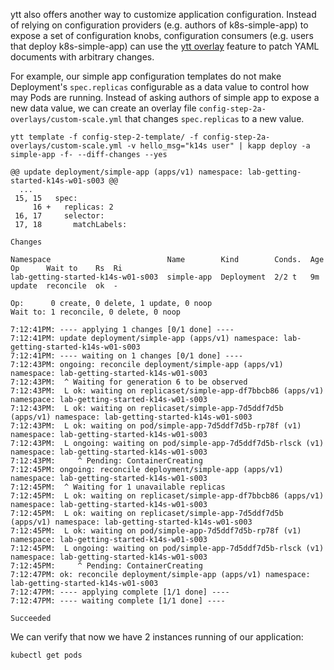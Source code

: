 ytt also offers another way to customize application configuration. Instead of relying on configuration providers (e.g. authors of k8s-simple-app) to expose a set of configuration knobs, configuration consumers (e.g. users that deploy k8s-simple-app) can use the [ytt overlay](https://github.com/k14s/ytt/blob/master/docs/lang-ref-ytt-overlay.md) feature to patch YAML documents with arbitrary changes.

For example, our simple app configuration templates do not make Deployment's `spec.replicas` configurable as a data value to control how may Pods are running. Instead of asking authors of simple app to expose a new data value, we can create an overlay file `config-step-2a-overlays/custom-scale.yml` that changes `spec.replicas` to a new value.

```execute-1
ytt template -f config-step-2-template/ -f config-step-2a-overlays/custom-scale.yml -v hello_msg="k14s user" | kapp deploy -a simple-app -f- --diff-changes --yes
```

```
@@ update deployment/simple-app (apps/v1) namespace: lab-getting-started-k14s-w01-s003 @@
  ...
 15, 15   spec:
     16 +   replicas: 2
 16, 17     selector:
 17, 18       matchLabels:

Changes

Namespace                          Name        Kind        Conds.  Age  Op      Wait to    Rs  Ri
lab-getting-started-k14s-w01-s003  simple-app  Deployment  2/2 t   9m   update  reconcile  ok  -

Op:      0 create, 0 delete, 1 update, 0 noop
Wait to: 1 reconcile, 0 delete, 0 noop

7:12:41PM: ---- applying 1 changes [0/1 done] ----
7:12:41PM: update deployment/simple-app (apps/v1) namespace: lab-getting-started-k14s-w01-s003
7:12:41PM: ---- waiting on 1 changes [0/1 done] ----
7:12:43PM: ongoing: reconcile deployment/simple-app (apps/v1) namespace: lab-getting-started-k14s-w01-s003
7:12:43PM:  ^ Waiting for generation 6 to be observed
7:12:43PM:  L ok: waiting on replicaset/simple-app-df7bbcb86 (apps/v1) namespace: lab-getting-started-k14s-w01-s003
7:12:43PM:  L ok: waiting on replicaset/simple-app-7d5ddf7d5b (apps/v1) namespace: lab-getting-started-k14s-w01-s003
7:12:43PM:  L ok: waiting on pod/simple-app-7d5ddf7d5b-rp78f (v1) namespace: lab-getting-started-k14s-w01-s003
7:12:43PM:  L ongoing: waiting on pod/simple-app-7d5ddf7d5b-rlsck (v1) namespace: lab-getting-started-k14s-w01-s003
7:12:43PM:     ^ Pending: ContainerCreating
7:12:45PM: ongoing: reconcile deployment/simple-app (apps/v1) namespace: lab-getting-started-k14s-w01-s003
7:12:45PM:  ^ Waiting for 1 unavailable replicas
7:12:45PM:  L ok: waiting on replicaset/simple-app-df7bbcb86 (apps/v1) namespace: lab-getting-started-k14s-w01-s003
7:12:45PM:  L ok: waiting on replicaset/simple-app-7d5ddf7d5b (apps/v1) namespace: lab-getting-started-k14s-w01-s003
7:12:45PM:  L ok: waiting on pod/simple-app-7d5ddf7d5b-rp78f (v1) namespace: lab-getting-started-k14s-w01-s003
7:12:45PM:  L ongoing: waiting on pod/simple-app-7d5ddf7d5b-rlsck (v1) namespace: lab-getting-started-k14s-w01-s003
7:12:45PM:     ^ Pending: ContainerCreating
7:12:47PM: ok: reconcile deployment/simple-app (apps/v1) namespace: lab-getting-started-k14s-w01-s003
7:12:47PM: ---- applying complete [1/1 done] ----
7:12:47PM: ---- waiting complete [1/1 done] ----

Succeeded
```

We can verify that now we have 2 instances running of our application:

```execute-2
kubectl get pods
```